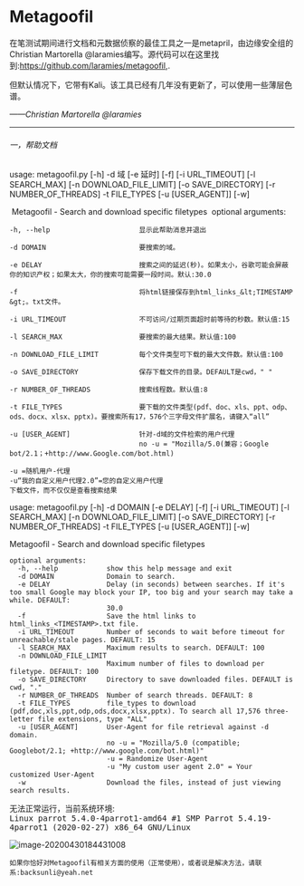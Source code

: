 

# Metagoofil

在笔测试期间进行文档和元数据侦察的最佳工具之一是metapril，由边缘安全组的Christian Martorella @laramies编写。源代码可以在这里找到:https://github.com/laramies/metagoofil,.

但默认情况下，它带有Kali。该工具已经有几年没有更新了，可以使用一些薄层色谱。



_——Christian Martorella @laramies_

---



###### 一，帮助文档

[CN]:翻译

usage: metagoofil.py [-h] -d 域 [-e 延时] [-f] [-i URL_TIMEOUT] [-l SEARCH_MAX] [-n 										DOWNLOAD_FILE_LIMIT] [-o SAVE_DIRECTORY] [-r NUMBER_OF_THREADS] -t
                    				    FILE_TYPES [-u [USER_AGENT]] [-w]

​	Metagoofil - Search and download specific filetypes
​	optional arguments:

	-h, --help 						显示此帮助消息并退出
	
	-d DOMAIN 						要搜索的域。
	
	-e DELAY 						搜索之间的延迟(秒)。如果太小，谷歌可能会屏蔽你的知识产权；如果太大，你的搜索可能需要一段时间。默认:30.0
	
	-f 								将html链接保存到html_links_&lt;TIMESTAMP &gt;。txt文件。			
	
	-i URL_TIMEOUT 					不可访问/过期页面超时前等待的秒数。默认值:15
	
	-l SEARCH_MAX					要搜索的最大结果。默认值:100
	
	-n DOWNLOAD_FILE_LIMIT			每个文件类型可下载的最大文件数。默认值:100
	
	-o SAVE_DIRECTORY 				保存下载文件的目录。DEFAULT是cwd，" "
	
	-r NUMBER_OF_THREADS 			搜索线程数。默认值:8
	
	-t FILE_TYPES					要下载的文件类型(pdf、doc、xls、ppt、odp、ods、docx、xlsx、pptx)。要搜索所有17，576个三字母文件扩展名，请键入“all”
	
	-u [USER_AGENT] 				针对-d域的文件检索的用户代理
									no -u = "Mozilla/5.0(兼容；Google bot/2.1；+http://www.Google.com/bot.html)
									
	-u =随机用户-代理
	-u“我的自定义用户代理2.0”=您的自定义用户代理
	下载文件，而不仅仅是查看搜索结果
[EN]:官方

usage: metagoofil.py [-h] -d DOMAIN [-e DELAY] [-f] [-i URL_TIMEOUT] [-l SEARCH_MAX] [-n DOWNLOAD_FILE_LIMIT] [-o SAVE_DIRECTORY] [-r 							NUMBER_OF_THREADS] -t 
          				 FILE_TYPES [-u [USER_AGENT]] [-w] 

Metagoofil - Search and download specific filetypes

```
optional arguments:
  -h, --help            show this help message and exit
  -d DOMAIN             Domain to search.
  -e DELAY              Delay (in seconds) between searches. If it's too small Google may block your IP, too big and your search may take a while. DEFAULT:
                        30.0
  -f                    Save the html links to html_links_<TIMESTAMP>.txt file.
  -i URL_TIMEOUT        Number of seconds to wait before timeout for unreachable/stale pages. DEFAULT: 15
  -l SEARCH_MAX         Maximum results to search. DEFAULT: 100
  -n DOWNLOAD_FILE_LIMIT
                        Maximum number of files to download per filetype. DEFAULT: 100
  -o SAVE_DIRECTORY     Directory to save downloaded files. DEFAULT is cwd, "."
  -r NUMBER_OF_THREADS  Number of search threads. DEFAULT: 8
  -t FILE_TYPES         file_types to download (pdf,doc,xls,ppt,odp,ods,docx,xlsx,pptx). To search all 17,576 three-letter file extensions, type "ALL"
  -u [USER_AGENT]       User-Agent for file retrieval against -d domain.
                        no -u = "Mozilla/5.0 (compatible; Googlebot/2.1; +http://www.google.com/bot.html)"
                        -u = Randomize User-Agent
                        -u "My custom user agent 2.0" = Your customized User-Agent
  -w                    Download the files, instead of just viewing search results.
```



无法正常运行，当前系统环境:	
<kbd>Linux parrot 5.4.0-4parrot1-amd64 #1 SMP Parrot 5.4.19-4parrot1 (2020-02-27) x86_64 GNU/Linux</kbd>

![image-20200430184431008](/home/kun/.config/Typora/typora-user-images/image-20200430184431008.png)



```
如果你恰好对Metagoofil有相关方面的使用（正常使用），或者说是解决方法，请联系:backsunli@yeah.net
```



